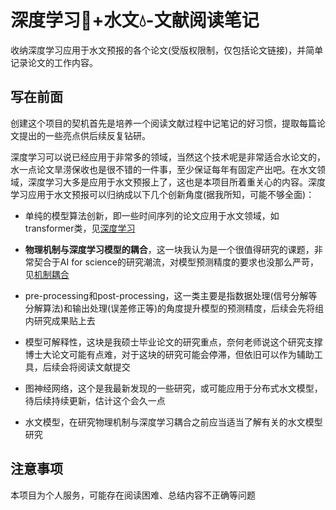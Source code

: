 # 深度学习🤖+水文💧-文献阅读笔记

收纳深度学习应用于水文预报的各个论文(受版权限制，仅包括论文链接)，并简单记录论文的工作内容。

## 写在前面

创建这个项目的契机首先是培养一个阅读文献过程中记笔记的好习惯，提取每篇论文提出的一些亮点供后续反复钻研。

深度学习可以说已经应用于非常多的领域，当然这个技术呢是非常适合水论文的，水一点论文旱涝保收也是很不错的一件事，至少保证每年有固定产出吧。在水文领域，深度学习大多是应用于水文预报上了，这也是本项目所着重关心的内容。深度学习应用于水文预报可以归纳成以下几个创新角度(据我所知，可能不够全面)：

- 单纯的模型算法创新，即一些时间序列的论文应用于水文领域，如transformer类，见[深度学习](深度学习)

- **物理机制与深度学习模型的耦合**，这一块我认为是一个很值得研究的课题，非常契合于AI for science的研究潮流，对模型预测精度的要求也没那么严苛，见[机制耦合](机制耦合)

- pre-processing和post-processing，这一类主要是指数据处理(信号分解等分解算法)和输出处理(误差修正等)的角度提升模型的预测精度，后续会先将组内研究成果贴上去

- 模型可解释性，这块是我硕士毕业论文的研究重点，奈何老师说这个研究支撑博士大论文可能有点难，对于这块的研究可能会停滞，但依旧可以作为辅助工具，后续会将阅读文献提交

- 图神经网络，这个是我最新发现的一些研究，或可能应用于分布式水文模型，待后续持续更新，估计这个会久一点

- 水文模型，在研究物理机制与深度学习耦合之前应当适当了解有关的水文模型研究

## 注意事项

本项目为个人服务，可能存在阅读困难、总结内容不正确等问题